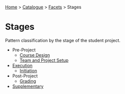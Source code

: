 [Home](../../../README.md) > [Catalogue](../../../Patterns_catalogue.md) > [Facets](../facets.md) > Stages
# Stages

Pattern classification by the stage of the student project.

<ul>              
    <li>Pre-Project
    <ul>                          
        <li><a href="Coure_Design.md">Course Design</a>
        </li>                       
        <li><a href="Team_and_Project_Setup.md">Team and Project Setup</a>                         
        </li>                 
    </ul>              
    </li>        
    <li><a href="Execution.md">Execution</a>
    <ul>                          
        <li><a href="Initiation.md">Initiation</a>                             
        </li>
    </ul>                     
    </li>
    <li>Post-Project
    <ul>                          
        <li><a href="Grading.md">Grading</a>                             
        </li>
    </ul>
    </li>
    <li><a href="Supplementary.md">Supplementary</a>
    </li>              
</ul>

